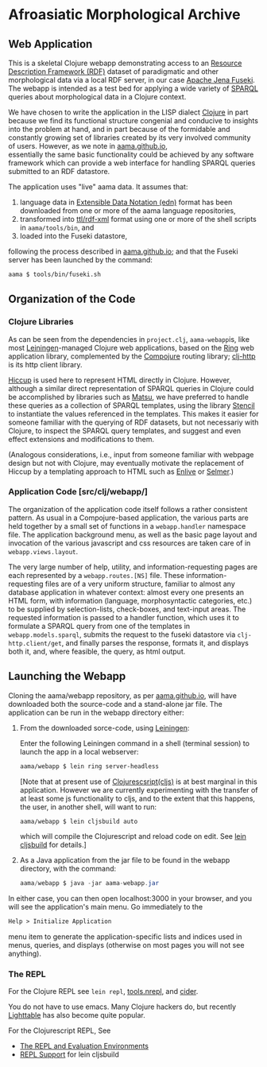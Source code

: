 # Afroasiatic Morphological Archive

## Web Application

This is a skeletal Clojure webapp  demonstrating access to an 
[Resource Description Framework (RDF)](https://www.w3.org/RDF/) dataset
of  paradigmatic and other morphological data via a local RDF server, 
in our case [Apache Jena Fuseki](http://jena.apache.org/index.html).
The webapp is intended as a test bed for applying a wide variety of 
[SPARQL](http://www.w3.org/TR/rdf-sparql-query/) 
queries about morphological data in a Clojure context. 

We have chosen to write the application in the LISP dialect 
[Clojure](http://clojure.org/index) in part because we find 
its functional structure congenial and conducive
to insights into the problem at hand, and in part 
because of the formidable and constantly growing set of libraries 
created by its very involved community of users. 
However, as we note in [aama.github.io](http://aama.github.io),  
essentially the same basic functionality could be achieved 
by any software framework which can provide a web interface for handling
SPARQL queries submitted to an  RDF datastore.

The application  uses "live" aama data. It assumes that: 

1.   language data in
[Extensible Data Notation (edn)](https://github.com/edn-format/edn) format
has been downloaded from one or more of the aama language repositories, 
2.   transformed into [ttl/rdf-xml](http://www.w3.org/TR/turtle/) format
using one or more of the shell scripts in ``aama/tools/bin``, and
3.   loaded into the Fuseki datastore, 

following the process described in [aama.github.io](http://aama.github.io); 
and that the Fuseki server has been launched by the 
command: 
```clojure
aama $ tools/bin/fuseki.sh
``` 
## Organization of the Code

### Clojure Libraries

As can be seen from the dependencies in ``project.clj``, ``aama-webapp``is,
like most [Leiningen](http://leiningen.org)-managed Clojure web applications,
based on the [Ring](https://github.com/ring-clojure/ring) 
web application library, complemented by the
[Compojure](https://github.com/weavejester/compojure) routing library; 
[clj-http](https://github.com/dakrone/clj-http) is its http client library. 

[Hiccup](https://github.com/weavejester/hiccup) is used here to represent
 HTML directly in Clojure. However, although
a similar direct representation of SPARQL queries in Clojure could be accomplished
by libraries such as [Matsu](https://github.com/boutros/matsu),
 we have preferred to handle these queries as
a collection of SPARQL templates, using the library
 [Stencil](https://github.com/davidsantiago/stencil) to instantiate
the values referenced in the templates. This makes it easier for
 someone familiar with 
the querying of RDF datasets, but not necessariy with Clojure, to inspect the
SPARQL query templates, and suggest and even effect extensions and modifications to them.
 
(Analogous considerations, i.e., input from someone familiar with webpage design 
but not with Clojure, may eventually motivate the replacement of Hiccup by
a templating approach to HTML such as [Enlive](https://github.com/cgrand/enlive) or 
[Selmer](https://github.com/yogthos/Selmer).)

### Application Code [src/clj/webapp/]

The organization of the application code itself follows a rather consistent pattern.
As usual in a Compojure-based application,  the various parts are held together
by a small set of functions in a ``webapp.handler`` namespace file. 
The application background menu, as well as the basic page layout and invocation 
of the various javascript 
and css resources are taken care of in ``webapp.views.layout``.

The very large number of help, utility, and information-requesting pages are each
represented by a ``webapp.routes.[NS]`` file. These information-requesting
files are of a very uniform structure, familiar to almost any database application
in whatever context: almost every one presents an HTML form, with 
information (language, morphosyntactic categories, etc.) to be supplied by 
selection-lists, check-boxes, and text-input areas. The requested information
is passed to a handler function, which uses it to formulate a SPARQL query 
from one of the templates in ``webapp.models.sparql``,  submits the request to
the fuseki datastore via ``clj-http.client/get``, and finally parses the 
response, formats it, and displays both it, and, where feasible, the query,
 as html output.

## Launching the Webapp

Cloning the aama/webapp repository, 
as per [aama.github.io](http://aama.github.io), 
will have downloaded both the source-code and a stand-alone jar file.
 The application can be run in the webapp directory either:

1. From the downloaded sorce-code,  using [Leiningen](http://leiningen.org):

    Enter the following Leiningen command in a shell (terminal session) 
    to launch the app in a local webserver:
    ```clojure
    aama/webapp $ lein ring server-headless
    ```

    [Note that at present use of 
    [Clojurescsript(cljs)](https://github.com/clojure/clojurescript) 
    is at best marginal in
    this application. However we are currently experimenting with the
    transfer of at least some js functionality to cljs, and to the extent
    that this happens, the user, in another shell, will want to run:
    ```clojure
    aama/webapp $ lein cljsbuild auto 
    ```
    which will compile the Clojurescript and reload code on edit.  See
    [lein cljsbuild](https://github.com/emezeske/lein-cljsbuild) for
    details.]


2. As a Java application from the jar file to be  found in the webapp directory, 
with the command: 
    ```java
    aama/webapp $ java -jar aama-webapp.jar
    ```

In either case,  you can then open localhost:3000 in your browser, 
and you will see the application's main menu. Go immediately to the
```html
Help > Initialize Application
``` 
menu item to generate the application-specific
lists and indices used in menus, queries, and displays (otherwise on 
most pages you will not see anything).

### The REPL

For the Clojure REPL see `lein repl`,
[tools.nrepl](https://github.com/clojure/tools.nrepl), and
[cider](NNNNhttps://github.com/clojure-emacs/cider).

You do not have to use emacs.  Many Clojure hackers do, but recently
[Lighttable](http://www.chris-granger.com/lighttable/) has also become
quite popular.

For the Clojurescript REPL, See
* [The REPL and Evaluation Environments](https://github.com/clojure/clojurescript/wiki/The-REPL-and-Evaluation-Environments)
* [REPL Support](https://github.com/emezeske/lein-cljsbuild/blob/1.0.3/doc/REPL.md) for lein cljsbuild
